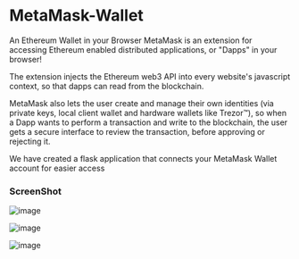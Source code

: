 # MetaMask-Wallet
An Ethereum Wallet in your Browser
MetaMask is an extension for accessing Ethereum enabled distributed applications, or "Dapps" in your browser!

The extension injects the Ethereum web3 API into every website's javascript context, so that dapps can read from the blockchain.

MetaMask also lets the user create and manage their own identities (via private keys, local client wallet and hardware wallets like Trezor™), so when a Dapp wants to perform a transaction and write to the blockchain, the user gets a secure interface to review the transaction, before approving or rejecting it.

We have created a flask application that connects your MetaMask Wallet account for easier access


### ScreenShot
![image](https://user-images.githubusercontent.com/73640313/211513666-08da1bc5-2657-41ea-975c-2f6c663653d1.png)

![image](https://user-images.githubusercontent.com/73640313/211513702-40147350-49df-4f93-9c41-48af31b87453.png)

![image](https://user-images.githubusercontent.com/73640313/211513843-98bc2864-04d0-4c94-972e-fca4c7fde2f1.png)
